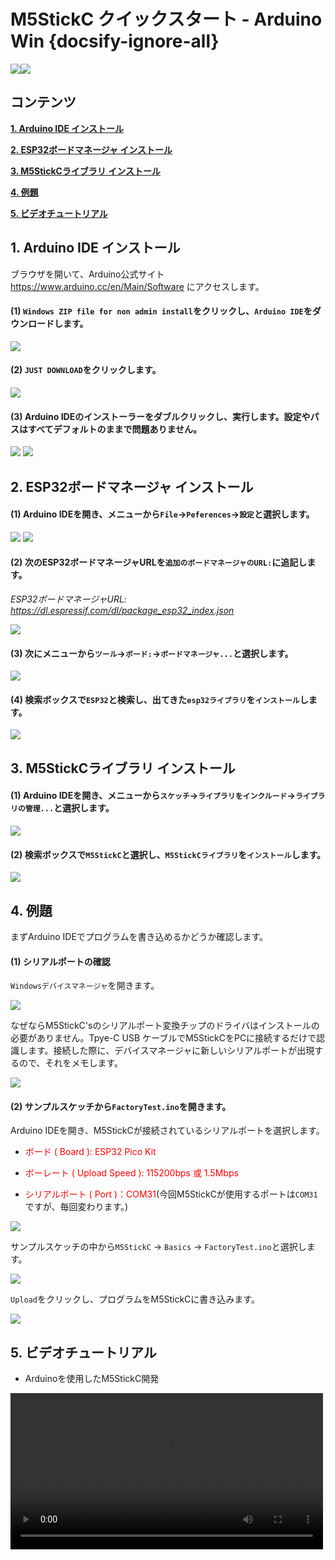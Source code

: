 # M5StickC クイックスタート - Arduino Win {docsify-ignore-all}

<img src="assets/img/getting_started_pics/m5stickc/m5stickc_06.png"><img src="assets/img/windows-logo.png">

## コンテンツ

**[1. Arduino IDE インストール](#_1-Arduino-IDE-インストール)**

**[2. ESP32ボードマネージャ インストール](#_2-ESP32ボードマネージャ-インストール)**

**[3. M5StickCライブラリ インストール](#_3-M5Stickcライブラリ-インストール)**

**[4. 例題](#_4-例題)**

**[5. ビデオチュートリアル](#_5-ビデオチュートリアル)**

## 1. Arduino IDE インストール

ブラウザを開いて、Arduino公式サイト https://www.arduino.cc/en/Main/Software にアクセスします。

#### (1) `Windows ZIP file for non admin install`をクリックし、`Arduino IDE`をダウンロードします。

<img src="assets/img/getting_started_pics/m5stack_core/get_started_with_arduino_m5core/windows/arduino_cc_package.png">

#### (2) `JUST DOWNLOAD`をクリックします。

<img src="assets/img/getting_started_pics/m5stack_core/get_started_with_arduino_m5core/windows/arduino_cc_package_02.png">

#### (3) Arduino IDEのインストーラーをダブルクリックし、実行します。設定やパスはすべてデフォルトのままで問題ありません。

<img src="assets/img/getting_started_pics/m5stack_core/get_started_with_arduino_m5core/windows/select_arduino_install_path.png">

<img src="assets/img/getting_started_pics/m5stack_core/get_started_with_arduino_m5core/windows/install_arduino_2.png">

## 2. ESP32ボードマネージャ インストール

#### (1) Arduino IDEを開き、メニューから`File`->`Peferences`->`設定`と選択します。

<img src="assets/img/getting_started_pics/m5stack_core/get_started_with_arduino_m5core/windows/quick_start_arduino_win_01.png">

<img src="assets/img/getting_started_pics/m5stack_core/get_started_with_arduino_m5core/windows/quick_start_arduino_win_02.png">

#### (2) 次のESP32ボードマネージャURLを`追加のボードマネージャのURL:`に追記します。

*ESP32ボードマネージャURL: https://dl.espressif.com/dl/package_esp32_index.json*

<img src="assets/img/getting_started_pics/m5stack_core/get_started_with_arduino_m5core/windows/quick_start_arduino_win_03.png">

#### (3) 次にメニューから`ツール`->`ボード:`->`ボードマネージャ...`と選択します。

<img src="assets/img/getting_started_pics/m5stack_core/get_started_with_arduino_m5core/windows/quick_start_arduino_win_04.png">

#### (4) 検索ボックスで`ESP32`と検索し、出てきた`esp32ライブラリ`を`インストール`します。

<img src="assets/img/getting_started_pics/m5stack_core/get_started_with_arduino_m5core/windows/quick_start_arduino_win_05.png">

## 3. M5StickCライブラリ インストール

#### (1) Arduino IDEを開き、メニューから`スケッチ`->`ライブラリをインクルード`->`ライブラリの管理...`と選択します。

<img src="assets/img/getting_started_pics/m5stack_core/get_started_with_arduino_m5core/windows/install_m5stack_lib_01.png">

#### (2) 検索ボックスで`M5StickC`と選択し、`M5StickCライブラリ`を`インストール`します。

<img src="assets/img/getting_started_pics/m5stickc/m5stickc_quick_start_10.png">

## 4. 例題

まずArduino IDEでプログラムを書き込めるかどうか確認します。

#### (1) シリアルポートの確認

`Windowsデバイスマネージャ`を開きます。

<img src="assets/img/getting_started_pics/m5stickc/m5stickc_quick_start_06.png">

なぜならM5StickC'sのシリアルポート変換チップのドライバはインストールの必要がありません。Tpye-C USB ケーブルでM5StickCをPCに接続するだけで認識します。接続した際に、デバイスマネージャに新しいシリアルポートが出現するので、それをメモします。

<img src="assets/img/getting_started_pics/m5stickc/m5stickc_quick_start_05.png">

#### (2) サンプルスケッチから`FactoryTest.ino`を開きます。

Arduino IDEを開き、M5StickCが接続されているシリアルポートを選択します。


* <font color="red">ボード ( Board ): ESP32 Pico Kit</font>

* <font color="red">ボーレート ( Upload Speed ): 115200bps 或 1.5Mbps</font>

* <font color="red">シリアルポート ( Port )：COM31</font>(今回M5StickCが使用するポートは`COM31`ですが、毎回変わります。)

<img src="assets/img/getting_started_pics/m5stickc/m5stickc_quick_start_08.png">

サンプルスケッチの中から`M5StickC` -> `Basics` -> `FactoryTest.ino`と選択します。

<img src="assets/img/getting_started_pics/m5stickc/m5stickc_quick_start_04.png">

`Upload`をクリックし、プログラムをM5StickCに書き込みます。

<img src="assets/img/getting_started_pics/m5stickc/m5stickc_quick_start_09.png">

## 5. ビデオチュートリアル

- Arduinoを使用したM5StickC開発

<video width="500" controls>
    <source src="https://m5stack.oss-cn-shenzhen.aliyuncs.com/video/%E6%95%99%E7%A8%8B/StickC/StickC%20Arduino%20Tutorial.mp4" type="video/mp4">
</video>